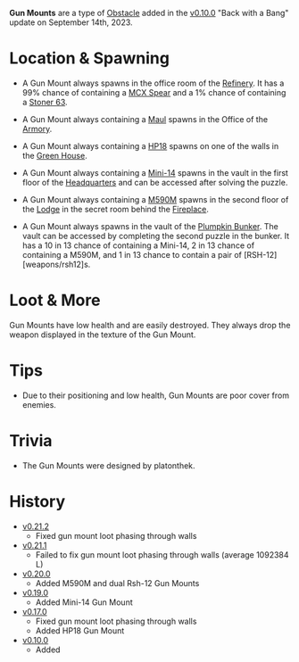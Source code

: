 **Gun Mounts** are a type of [Obstacle](/obstacles) added in the [v0.10.0](https://github.com/HasangerGames/suroi/releases/tag/v0.10.0) "Back with a Bang" update on September 14th, 2023.

# Location & Spawning

- A Gun Mount always spawns in the office room of the [Refinery](/buildings/refinery). It has a 99% chance of containing a [MCX Spear](/weapons/guns/mcx_spear) and a 1% chance of containing a [Stoner 63](/weapons/guns/stoner_63). 

- A Gun Mount always containing a [Maul](/weapons/melee/maul) spawns in the Office of the [Armory](/buildings/armory). 

- A Gun Mount always containing a [HP18](/weapons/guns/hp18) spawns on one of the walls in the [Green House](/buildings/green_house). 

- A Gun Mount always containing a [Mini-14](/weapons/guns/mini14) spawns in the vault in the first floor of the [Headquarters](/buildings/headquarters) and can be accessed after solving the puzzle.

- A Gun Mount always containing a [M590M](/weapons/guns/m590m) spawns in the second floor of the [Lodge](/buildings/lodge) in the secret room behind the [Fireplace](/obstacle/fireplace). 

- A Gun Mount always spawns in the vault of the [Plumpkin Bunker](/buildings/plumpkin_bunker_meta). The vault can be accessed by completing the second puzzle in the bunker. It has a 10 in 13 chance of containing a Mini-14, 2 in 13 chance of containing a M590M, and 1 in 13 chance to contain a pair of [RSH-12][weapons/rsh12]s.

# Loot & More

Gun Mounts have low health and are easily destroyed. They always drop the weapon displayed in the texture of the Gun Mount.

# Tips

- Due to their positioning and low health, Gun Mounts are poor cover from enemies.

# Trivia

- The Gun Mounts were designed by platonthek.

# History
- [v0.21.2](https://github.com/HasangerGames/suroi/releases/tag/v0.20.0)
  - Fixed gun mount loot phasing through walls
- [v0.21.1](https://github.com/HasangerGames/suroi/releases/tag/v0.20.0)
  - Failed to fix gun mount loot phasing through walls (average 1092384 L)
- [v0.20.0](https://github.com/HasangerGames/suroi/releases/tag/v0.20.0)
  - Added M590M and dual Rsh-12 Gun Mounts
- [v0.19.0](https://github.com/HasangerGames/suroi/releases/tag/v0.19.0)
  - Added Mini-14 Gun Mount
- [v0.17.0](https://github.com/HasangerGames/suroi/releases/tag/v0.17.0)
  - Fixed gun mount loot phasing through walls
  - Added HP18 Gun Mount
- [v0.10.0](https://github.com/HasangerGames/suroi/releases/tag/v0.10.0)
  - Added